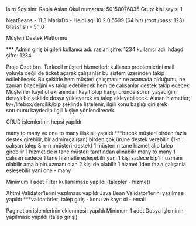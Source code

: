 İsim Soyisim: Rabia Aslan 
Okul numarası: 50150076035
Grup: kişi sayısı 1

NeatBeans - 11.3
MariaDb - Heidi sql 10.2.0.5599 (64 bit) (root /pass: 123)
Glassfish - 5.1.0



Müşteri Destek Platformu

*** Admin giriş bilgileri 
kullanıcı adı: raslan şifre: 1234 
kullanıcı adı: hdagd şifre: 1234 

Proje Özet
örn. Turkcell müşteri hizmetleri; kullanıcı problemlerini mail yoluyla değil de ticket açarak çalışanlar bu sistem üzerinden takip edilebilecek.
Bu şekilde hem müşteri çalışmanın ne aşamada olduğunu, ne zaman biteceğini vs takip edebilecek hem de çalışanlar destek takip edecek
Müşteriler kayıt ol ekranından kayıt olup hangi üründe sorun yaşadığını detaylı bir şekilde dosya yükleyerek vs talep ekleyebilecek.
Alınan hizmetler; tv+/lifebox/dergilik/bip şeklinde listelenir, ilgili konu başlığı girilerek sorununu kaydedip ilgili kişiye yönlendirecek. 

CRUD işlemlerinin hepsi yapıldı

many to many ve one to many ilişkisi: yapıldı
***birçok müşteri birden fazla destek girebilir, bir admin(çalışan) birden çok ürüne destek verebilir. 
(1-n : çalışan talep & n-n :müşteri-destek) 
1 müşteri n tane hizmet alıp talep girebilir
1 hizmet de n tane müşteri tarafından alınabilir
many to many
1 çalışan sadece 1 tane hizmetle eşleşebilir yani 1 kişi sadece bip'in uzmanı olabilir
ama bipin uzmanı olan 2 kişi de olabilir
1 hizmet 1den fazla çalışanla eşleşebilir
yani one - many

Minimum 1 adet Filter kullanılması: yapıldı (talepler - hizmet)

Xhtml Validator’lerini yazılması: yapıldı
Java Bean Validator’lerini yazılması: yapıldı
***validatörler; talep giriş - konu ve kayıt ol - email

Pagination işlemlerinin eklenmesi: yapıldı
Minimum 1 adet Dosya işleminin yapılması: yapıldı (talep girişi)

